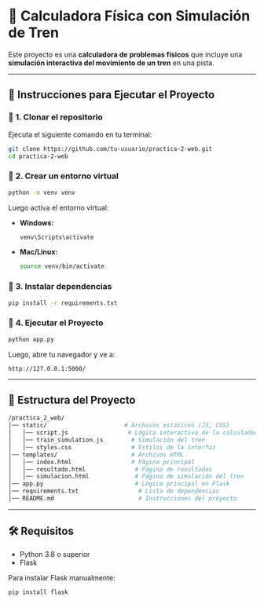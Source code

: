 # 🚀 Calculadora Física con Simulación de Tren  

Este proyecto es una **calculadora de problemas físicos** que incluye una **simulación interactiva del movimiento de un tren** en una pista.  

---

## 🔧 **Instrucciones para Ejecutar el Proyecto**  

### 📌 **1. Clonar el repositorio**  
Ejecuta el siguiente comando en tu terminal:  
```bash
git clone https://github.com/tu-usuario/practica-2-web.git
cd practica-2-web
```

### 📌 **2. Crear un entorno virtual**  
```bash
python -m venv venv
```
Luego activa el entorno virtual:

- **Windows:**  
  ```bash
  venv\Scripts\activate
  ```
- **Mac/Linux:**  
  ```bash
  source venv/bin/activate
  ```

### 📌 **3. Instalar dependencias**  
```bash
pip install -r requirements.txt
```

### 📌 **4. Ejecutar el Proyecto**  
```bash
python app.py
```
Luego, abre tu navegador y ve a:
```
http://127.0.0.1:5000/
```

---

## 📂 **Estructura del Proyecto**
```bash
/practica_2_web/
│── static/                      # Archivos estáticos (JS, CSS)
│   │── script.js                 # Lógica interactiva de la calculadora
│   │── train_simulation.js        # Simulación del tren
│   │── styles.css                 # Estilos de la interfaz
│── templates/                     # Archivos HTML
│   │── index.html                 # Página principal
│   │── resultado.html              # Página de resultados
│   │── simulacion.html             # Página de simulación del tren
│── app.py                          # Lógica principal en Flask
│── requirements.txt                 # Lista de dependencias
│── README.md                        # Instrucciones del proyecto
```

---

## 🛠 **Requisitos**
- Python 3.8 o superior  
- Flask  

Para instalar Flask manualmente:
```bash
pip install flask
```
